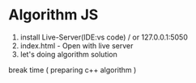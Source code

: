 # Algorithm JS


1. install Live-Server(IDE:vs code) / or 127.0.0.1:5050
2. index.html - Open with live server 
3. let's doing algorithm solution


break time ( preparing c++ algorithm ) 
